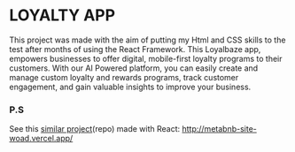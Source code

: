 # LOYALTY APP

This project was made with the aim of putting my Html and CSS skills to the test after months of using the React Framework. 
This Loyalbaze app, empowers businesses to offer digital, mobile-first loyalty programs to their customers. 
With our AI Powered platform, you can easily create and manage custom loyalty and rewards programs, track customer engagement, 
and gain valuable insights to improve your business.

### P.S
See this [similar project](https://github.com/Wineshuga/metabnb-site/)(repo) made with React: http://metabnb-site-woad.vercel.app/
